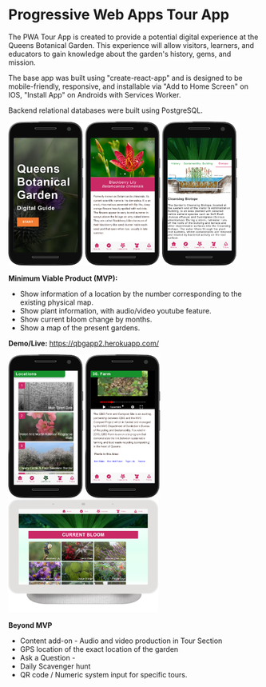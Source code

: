 #   Progressive Web Apps Tour App

The PWA Tour App is created to provide a potential digital experience at the Queens Botanical Garden. This experience will allow visitors, learners, and educators to gain knowledge about the garden's history, gems, and mission.

 The base app was built using "create-react-app" and is designed to be mobile-friendly, responsive, and installable via "Add to Home Screen" on IOS, "Install App" on Androids with Services Worker.
 
Backend relational databases were built using PostgreSQL.

<span> 
 <img src = "https://raw.githubusercontent.com/jackyodev/tour/main/frontend/public/qbgapp2.herokuapp.com_(Moto%20G4).png" width = "150px">
<img src = "https://raw.githubusercontent.com/jackyodev/tour/main/frontend/public/qbgapp2.herokuapp.com_home(Moto%20G4)%20(1).png" width = "150px">
<img src = "https://github.com/jackyodev/tour/blob/main/frontend/public/qbgapp2.herokuapp.com_home(Moto%20G4)%20(2).png" width = "150px">
 </span> 



**Minimum Viable Product (MVP):**

-   Show information of a location by the number corresponding to the existing physical map.
-   Show plant information, with audio/video youtube feature.
-   Show current bloom change by months.
-   Show a map of the present gardens.

  **Demo/Live:**
https://qbgapp2.herokuapp.com/

<span> 
 <img src = "https://github.com/jackyodev/tour/blob/main/frontend/public/qbgapp2.herokuapp.com_home(Moto%20G4)%20(4).png" width = "150px">
<img src = "https://github.com/jackyodev/tour/blob/main/frontend/public/qbgapp2.herokuapp.com_home(Moto%20G4)%20(6).png" width = "150px">
<img src = "https://github.com/jackyodev/tour/blob/main/frontend/public/qbgapp2.herokuapp.com_home(Nest%20Hub).png" width = "300px">
 </span>
 



**Beyond MVP**

-   Content add-on - Audio and video production in Tour Section
-   GPS location of the exact location of the garden
-   Ask a Question -
-   Daily Scavenger hunt
-   QR code / Numeric system input for specific tours.
